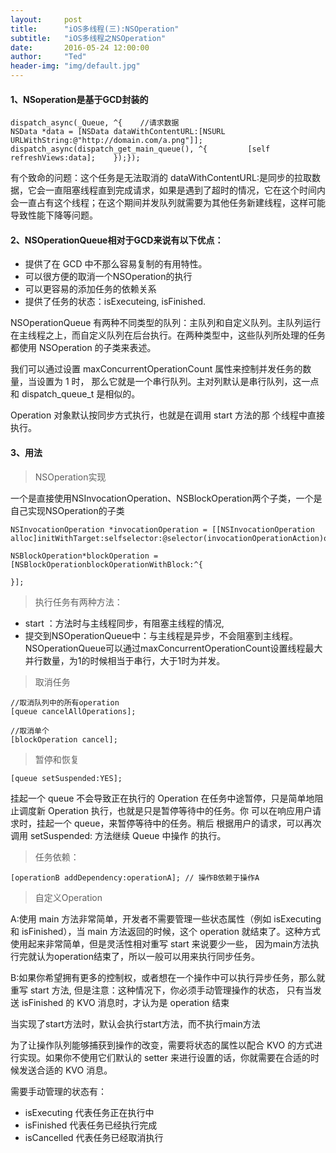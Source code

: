 ```yaml
---
layout:     post
title:      "iOS多线程(三):NSOperation"
subtitle:   "iOS多线程之NSOperation"
date:       2016-05-24 12:00:00
author:     "Ted"
header-img: "img/default.jpg"
---
```


#### 1、NSoperation是基于GCD封装的

```objc
dispatch_async(_Queue, ^{    //请求数据  
NSData *data = [NSData dataWithContentURL:[NSURL URLWithString:@"http://domain.com/a.png"]];    
dispatch_async(dispatch_get_main_queue(), ^{         [self refreshViews:data];    });});
```

有个致命的问题：这个任务是无法取消的 dataWithContentURL:是同步的拉取数据，它会一直阻塞线程直到完成请求，如果是遇到了超时的情况，它在这个时间内会一直占有这个线程；在这个期间并发队列就需要为其他任务新建线程，这样可能导致性能下降等问题。

#### 2、NSOperationQueue相对于GCD来说有以下优点：

- 提供了在 GCD 中不那么容易复制的有用特性。
- 可以很方便的取消一个NSOperation的执行
- 可以更容易的添加任务的依赖关系
- 提供了任务的状态：isExecuteing, isFinished.

NSOperationQueue 有两种不同类型的队列：主队列和自定义队列。主队列运行在主线程之上，而自定义队列在后台执行。在两种类型中，这些队列所处理的任务都使用 NSOperation 的子类来表述。

我们可以通过设置 maxConcurrentOperationCount 属性来控制并发任务的数量，当设置为 1 时， 那么它就是一个串行队列。主对列默认是串行队列，这一点和 dispatch_queue_t 是相似的。

Operation 对象默认按同步方式执行，也就是在调用 start 方法的那 个线程中直接执行。

#### 3、用法

> NSOperation实现

一个是直接使用NSInvocationOperation、NSBlockOperation两个子类，一个是自己实现NSOperation的子类

```objc
NSInvocationOperation *invocationOperation = [[NSInvocationOperation alloc]initWithTarget:selfselector:@selector(invocationOperationAction)object:nil];
```

```Objc
NSBlockOperation*blockOperation = [NSBlockOperationblockOperationWithBlock:^{

}];
```

> 执行任务有两种方法：

- start ：方法时与主线程同步，有阻塞主线程的情况,
- 提交到NSOperationQueue中：与主线程是异步，不会阻塞到主线程。NSOperationQueue可以通过maxConcurrentOperationCount设置线程最大并行数量，为1的时候相当于串行，大于1时为并发。

> 取消任务

```objc
//取消队列中的所有operation
[queue cancelAllOperations];

//取消单个
[blockOperation cancel];
```

> 暂停和恢复

```objc
[queue setSuspended:YES];
```

挂起一个 queue 不会导致正在执行的 Operation 在任务中途暂停，只是简单地阻止调度新 Operation 执行，也就是只是暂停等待中的任务。你 可以在响应用户请求时，挂起一个 queue，来暂停等待中的任务。稍后 根据用户的请求，可以再次调用 setSuspended: 方法继续 Queue 中操作 的执行。

> 任务依赖：

```objc
[operationB addDependency:operationA]; // 操作B依赖于操作A
```

> 自定义Operation

A:使用 main 方法非常简单，开发者不需要管理一些状态属性（例如 isExecuting 和 isFinished），当 main 方法返回的时候，这个 operation 就结束了。这种方式使用起来非常简单，但是灵活性相对重写 start 来说要少一些， 因为main方法执行完就认为operation结束了，所以一般可以用来执行同步任务。

B:如果你希望拥有更多的控制权，或者想在一个操作中可以执行异步任务，那么就重写 start 方法, 但是注意：这种情况下，你必须手动管理操作的状态， 只有当发送 isFinished 的 KVO 消息时，才认为是 operation 结束

当实现了start方法时，默认会执行start方法，而不执行main方法

为了让操作队列能够捕获到操作的改变，需要将状态的属性以配合 KVO 的方式进行实现。如果你不使用它们默认的 setter 来进行设置的话，你就需要在合适的时候发送合适的 KVO 消息。

需要手动管理的状态有：

- isExecuting 代表任务正在执行中
- isFinished 代表任务已经执行完成
- isCancelled 代表任务已经取消执行